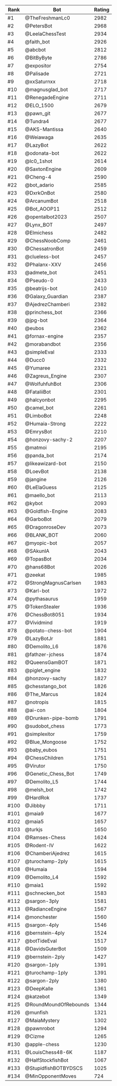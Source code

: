 Rank|Bot|Rating
---|---|---
#1|@TheFreshmanLc0|2982
#2|@PetersBot|2968
#3|@LeelaChessTest|2934
#4|@faith_bot|2926
#5|@abcbot|2812
#6|@BitByByte|2786
#7|@expositor|2754
#8|@Palisade|2721
#9|@xxSaturnxx|2718
#10|@magnusglad_bot|2717
#11|@RenegadeEngine|2711
#12|@ELO_1500|2679
#13|@pawn_git|2677
#14|@Tundra4|2677
#15|@AKS-Mantissa|2640
#16|@Weiawaga|2635
#17|@LazyBot|2622
#18|@odonata-bot|2622
#19|@lc0_1shot|2614
#20|@SaxtonEngine|2609
#21|@Cheng-4|2590
#22|@bot_adario|2585
#23|@DxrkOnBot|2580
#24|@ArcanumBot|2518
#25|@Bot_AOOP11|2512
#26|@opentalbot2023|2507
#27|@Lynx_BOT|2497
#28|@Elmichess|2482
#29|@ChessNoobComp|2461
#30|@ChessatronBot|2459
#31|@clueless-bot|2457
#32|@Phalanx-XXV|2456
#33|@admete_bot|2451
#34|@Pseudo-0|2433
#35|@beatrijs-bot|2410
#36|@Galaxy_Guardian|2387
#37|@AjedrezChamberi|2382
#38|@princhess_bot|2366
#39|@jpg-bot|2364
#40|@eubos|2362
#41|@fornax-engine|2357
#42|@morabandbot|2356
#43|@simpleEval|2333
#44|@Ducc0|2332
#45|@Yumaree|2321
#46|@Zagreus_Engine|2307
#47|@WolfuhfuhBot|2306
#48|@FataliiBot|2301
#49|@halcyonbot|2295
#50|@camel_bot|2261
#51|@LimboBot|2248
#52|@Humaia-Strong|2222
#53|@EmrysBot|2210
#54|@honzovy-sachy-2|2207
#55|@matmoi|2195
#56|@panda_bot|2174
#57|@likeawizard-bot|2150
#58|@LoevBot|2138
#59|@jangine|2126
#60|@LeElaGuess|2125
#61|@maello_bot|2113
#62|@kybot|2093
#63|@Goldfish-Engine|2083
#64|@GarboBot|2079
#65|@DragonroseDev|2073
#66|@BLANK_BOT|2060
#67|@myopic-bot|2057
#68|@SAkunIA|2043
#69|@TopasBot|2034
#70|@hans68Bot|2026
#71|@zeekat|1985
#72|@StrongMagnusCarlsen|1983
#73|@Karl-bot|1972
#74|@pythasaurus|1959
#75|@TokenStealer|1936
#76|@ChessBot8051|1934
#77|@Vividmind|1919
#78|@potato-chess-bot|1904
#79|@LazyBotJr|1881
#80|@Demolito_L6|1876
#81|@fathzer-jchess|1874
#82|@QueensGamBOT|1871
#83|@piglet_engine|1832
#84|@honzovy-sachy|1827
#85|@chesstango_bot|1826
#86|@The_Marcus|1824
#87|@notropis|1815
#88|@ai-con|1804
#89|@Drunken-pipe-bomb|1791
#90|@sudobot_chess|1773
#91|@simplexitor|1759
#92|@Blue_Mongoose|1752
#93|@baby_eubos|1751
#94|@ChessChildren|1751
#95|@Virutor|1750
#96|@Genetic_Chess_Bot|1749
#97|@Demolito_L5|1744
#98|@melsh_bot|1742
#99|@HardRok|1737
#100|@Jibbby|1711
#101|@maia9|1677
#102|@maia5|1657
#103|@turkjs|1650
#104|@Ramses-Chess|1624
#105|@Rodent-IV|1622
#106|@ChamberiAjedrez|1615
#107|@turochamp-2ply|1615
#108|@Humaia|1594
#109|@Demolito_L4|1592
#110|@maia1|1592
#111|@schnecken_bot|1583
#112|@sargon-3ply|1581
#113|@RadianceEngine|1567
#114|@monchester|1560
#115|@sargon-4ply|1546
#116|@bernstein-4ply|1524
#117|@botTideEval|1517
#118|@DavidsGuterBot|1509
#119|@bernstein-2ply|1427
#120|@sargon-1ply|1391
#121|@turochamp-1ply|1391
#122|@sargon-2ply|1380
#123|@DeepKalle|1361
#124|@katzebot|1349
#125|@RoundMoundOfRebounds|1344
#126|@munfish|1321
#127|@MaiaMystery|1302
#128|@pawnrobot|1294
#129|@Cizme|1265
#130|@apple-chess|1230
#131|@LouisChess48-6K|1187
#132|@HalfStockfishBot|1067
#133|@StupidfishBOTBYDSCS|1025
#134|@MinOpponentMoves|724
